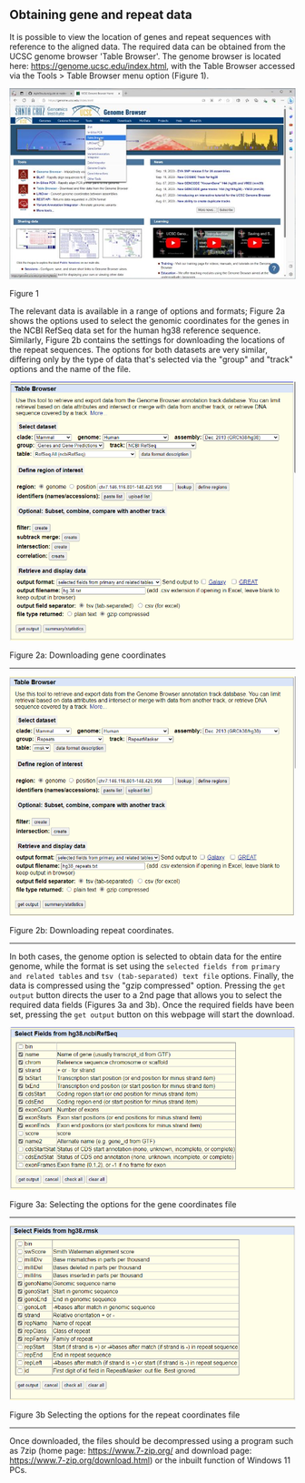 ## Obtaining gene and repeat data
It is possible to view the location of genes and repeat sequences with reference to the aligned data. The required data can be obtained from the UCSC genome browser 'Table Browser'. The genome browser is located here: https://genome.ucsc.edu/index.html, with the Table Browser accessed via the Tools > Table Browser menu option (Figure 1). 

![Figure 1](images/fig1_genomeBrowser.jpg)

Figure 1

The relevant data is available in a range of options and formats; Figure 2a shows the options used to select the genomic coordinates for the genes in the NCBI RefSeq data set for the human hg38 reference sequence. Similarly, Figure 2b contains the settings for downloading the locations of the repeat sequences. The options for both datasets are very similar, differing only by the type of data that's selected via the "group" and "track" options and the name of the file.

![Figure 2a](images/fig2_genes.png)

Figure 2a: Downloading gene coordinates

<hr />

![Figure 2b](images/fig2_repeats.png)

Figure 2b: Downloading repeat coordinates.

<hr />

In both cases, the genome option is selected to obtain data for the entire genome, while the format is set using the ```selected fields from primary and related tables``` and ```tsv (tab-separated) text file``` options. Finally, the data is compressed using the "gzip compressed" option. Pressing the ```get output``` button directs the user to a 2nd page that allows you to select the required data fields (Figures 3a and 3b). Once the required fields have been set, pressing the ```get output``` button on this webpage will start the download.

![Figure 3a](images/fig3_genes.png)

Figure 3a: Selecting the options for the gene coordinates file

<hr />

![Figure 3b](images/fig3_repeats.png)

Figure 3b Selecting the options for the repeat coordinates file

<hr />

Once downloaded, the files should be decompressed using a program such as 7zip (home page: https://www.7-zip.org/ and download page: https://www.7-zip.org/download.html) or the inbuilt function of Windows 11 PCs.